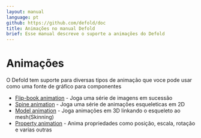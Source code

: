 ```yaml
---
layout: manual
language: pt
github: https://github.com/defold/doc
title: Animações no manual Defold
brief: Esse manual descreve o suporte a animações do Defold
---
```


# Animações

O Defold tem suporte para diversas tipos de animação que voce pode usar como uma fonte de gráfico para componentes

* [Flip-book animation](/pt/manuals/flipbook-animation) - Joga uma série de imagens em sucessão 
* [Spine animation](/pt/manuals/spine) - Joga uma série de animações esqueleticas em 2D
* [Model animation](/pt/manuals/model-animation) - Joga animações em 3D linkando o esqueleto ao mesh(Skinning)
* [Property animation](/pt/manuals/property-animation) - Anima propriedades como posição, escala, rotação e varias outras 
